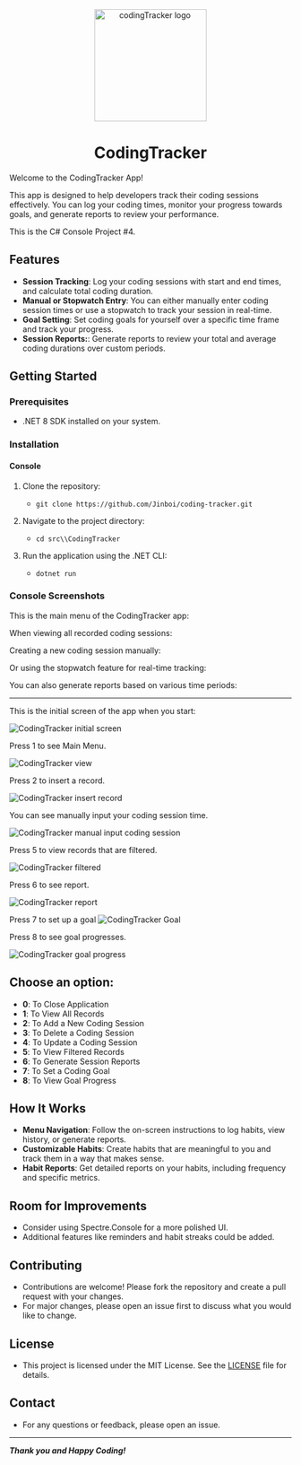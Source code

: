 <div align="center">
    <img src="./img/codingTrackerLogo.png" alt="codingTracker logo" width="200px" /> <h1>CodingTracker</h1> 
</div>

Welcome to the CodingTracker App!

This app is designed to help developers track their coding sessions effectively. You can log your coding times, monitor your progress towards goals, and generate reports to review your performance.

This is the C# Console Project #4.

## Features

- **Session Tracking**: Log your coding sessions with start and end times, and calculate total coding duration.
- **Manual or Stopwatch Entry**: You can either manually enter coding session times or use a stopwatch to track your session in real-time.
- **Goal Setting**: Set coding goals for yourself over a specific time frame and track your progress.
- **Session Reports:**: Generate reports to review your total and average coding durations over custom periods.


## Getting Started

### Prerequisites

- .NET 8 SDK installed on your system.

### Installation

#### Console

1. Clone the repository:
	- `git clone https://github.com/Jinboi/coding-tracker.git`

2. Navigate to the project directory:
	- `cd src\\CodingTracker`

3. Run the application using the .NET CLI:
	- `dotnet run`

### Console Screenshots

This is the main menu of the CodingTracker app:


When viewing all recorded coding sessions:


Creating a new coding session manually:


Or using the stopwatch feature for real-time tracking:


You can also generate reports based on various time periods:
__________________


This is the initial screen of the app when you start:

![CodingTracker initial screen](./img/codingTrackerInitialScreen.PNG)

Press 1 to see Main Menu.

![CodingTracker view](./img/codingTrackerView.PNG)

Press 2 to insert a record.

![CodingTracker insert record](./img/codingTrackerInsert.PNG)

You can see manually input your coding session time.

![CodingTracker manual input coding session](./img/codingTrackerManualInsert.PNG)

Press 5 to view records that are filtered.

![CodingTracker filtered](./img/codingTrackerFilter.PNG)

Press 6 to see report.

![CodingTracker report](./img/codingTrackerReport.PNG)

Press 7 to set up a goal
![CodingTracker  Goal](./img/codingTrackerGoal.PNG)

Press 8 to see goal progresses.

![CodingTracker goal progress](./img/codingTrackerGoalProgress.PNG)

## Choose an option:
- **0**: To Close Application
- **1**: To View All Records
- **2**: To Add a New Coding Session
- **3**: To Delete a Coding Session
- **4**: To Update a Coding Session
- **5**: To View Filtered Records
- **6**: To Generate Session Reports
- **7**: To Set a Coding Goal
- **8**: To View Goal Progress
                    
## How It Works

- **Menu Navigation**: Follow the on-screen instructions to log habits, view history, or generate reports.
- **Customizable Habits**: Create habits that are meaningful to you and track them in a way that makes sense.
- **Habit Reports**: Get detailed reports on your habits, including frequency and specific metrics.

## Room for Improvements

- Consider using Spectre.Console for a more polished UI. 
- Additional features like reminders and habit streaks could be added.

## Contributing

- Contributions are welcome! Please fork the repository and create a pull request with your changes. 
- For major changes, please open an issue first to discuss what you would like to change.

## License

- This project is licensed under the MIT License. See the [LICENSE](./LICENSE) file for details.

## Contact

- For any questions or feedback, please open an issue.

---
***Thank you and Happy Coding!***
